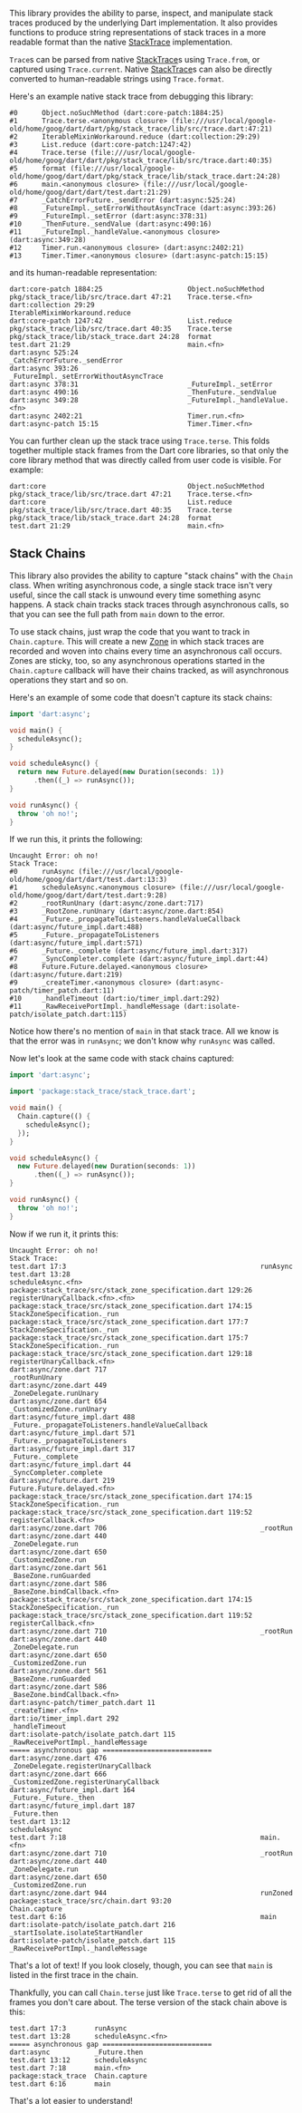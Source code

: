 This library provides the ability to parse, inspect, and manipulate stack traces
produced by the underlying Dart implementation. It also provides functions to
produce string representations of stack traces in a more readable format than
the native [StackTrace] implementation.

`Trace`s can be parsed from native [StackTrace]s using `Trace.from`, or captured
using `Trace.current`. Native [StackTrace]s can also be directly converted to
human-readable strings using `Trace.format`.

[StackTrace]: https://api.dartlang.org/stable/dart-core/StackTrace-class.html

Here's an example native stack trace from debugging this library:

    #0      Object.noSuchMethod (dart:core-patch:1884:25)
    #1      Trace.terse.<anonymous closure> (file:///usr/local/google-old/home/goog/dart/dart/pkg/stack_trace/lib/src/trace.dart:47:21)
    #2      IterableMixinWorkaround.reduce (dart:collection:29:29)
    #3      List.reduce (dart:core-patch:1247:42)
    #4      Trace.terse (file:///usr/local/google-old/home/goog/dart/dart/pkg/stack_trace/lib/src/trace.dart:40:35)
    #5      format (file:///usr/local/google-old/home/goog/dart/dart/pkg/stack_trace/lib/stack_trace.dart:24:28)
    #6      main.<anonymous closure> (file:///usr/local/google-old/home/goog/dart/dart/test.dart:21:29)
    #7      _CatchErrorFuture._sendError (dart:async:525:24)
    #8      _FutureImpl._setErrorWithoutAsyncTrace (dart:async:393:26)
    #9      _FutureImpl._setError (dart:async:378:31)
    #10     _ThenFuture._sendValue (dart:async:490:16)
    #11     _FutureImpl._handleValue.<anonymous closure> (dart:async:349:28)
    #12     Timer.run.<anonymous closure> (dart:async:2402:21)
    #13     Timer.Timer.<anonymous closure> (dart:async-patch:15:15)

and its human-readable representation:

    dart:core-patch 1884:25                     Object.noSuchMethod
    pkg/stack_trace/lib/src/trace.dart 47:21    Trace.terse.<fn>
    dart:collection 29:29                       IterableMixinWorkaround.reduce
    dart:core-patch 1247:42                     List.reduce
    pkg/stack_trace/lib/src/trace.dart 40:35    Trace.terse
    pkg/stack_trace/lib/stack_trace.dart 24:28  format
    test.dart 21:29                             main.<fn>
    dart:async 525:24                           _CatchErrorFuture._sendError
    dart:async 393:26                           _FutureImpl._setErrorWithoutAsyncTrace
    dart:async 378:31                           _FutureImpl._setError
    dart:async 490:16                           _ThenFuture._sendValue
    dart:async 349:28                           _FutureImpl._handleValue.<fn>
    dart:async 2402:21                          Timer.run.<fn>
    dart:async-patch 15:15                      Timer.Timer.<fn>

You can further clean up the stack trace using `Trace.terse`. This folds
together multiple stack frames from the Dart core libraries, so that only the
core library method that was directly called from user code is visible. For
example:

    dart:core                                   Object.noSuchMethod
    pkg/stack_trace/lib/src/trace.dart 47:21    Trace.terse.<fn>
    dart:core                                   List.reduce
    pkg/stack_trace/lib/src/trace.dart 40:35    Trace.terse
    pkg/stack_trace/lib/stack_trace.dart 24:28  format
    test.dart 21:29                             main.<fn>

## Stack Chains

This library also provides the ability to capture "stack chains" with the
`Chain` class. When writing asynchronous code, a single stack trace isn't very
useful, since the call stack is unwound every time something async happens. A
stack chain tracks stack traces through asynchronous calls, so that you can see
the full path from `main` down to the error.

To use stack chains, just wrap the code that you want to track in
`Chain.capture`. This will create a new [Zone][] in which stack traces are
recorded and woven into chains every time an asynchronous call occurs. Zones are
sticky, too, so any asynchronous operations started in the `Chain.capture`
callback will have their chains tracked, as will asynchronous operations they
start and so on.

Here's an example of some code that doesn't capture its stack chains:

```dart
import 'dart:async';

void main() {
  scheduleAsync();
}

void scheduleAsync() {
  return new Future.delayed(new Duration(seconds: 1))
      .then((_) => runAsync());
}

void runAsync() {
  throw 'oh no!';
}
```

If we run this, it prints the following:

    Uncaught Error: oh no!
    Stack Trace: 
    #0      runAsync (file:///usr/local/google-old/home/goog/dart/dart/test.dart:13:3)
    #1      scheduleAsync.<anonymous closure> (file:///usr/local/google-old/home/goog/dart/dart/test.dart:9:28)
    #2      _rootRunUnary (dart:async/zone.dart:717)
    #3      _RootZone.runUnary (dart:async/zone.dart:854)
    #4      _Future._propagateToListeners.handleValueCallback (dart:async/future_impl.dart:488)
    #5      _Future._propagateToListeners (dart:async/future_impl.dart:571)
    #6      _Future._complete (dart:async/future_impl.dart:317)
    #7      _SyncCompleter.complete (dart:async/future_impl.dart:44)
    #8      Future.Future.delayed.<anonymous closure> (dart:async/future.dart:219)
    #9      _createTimer.<anonymous closure> (dart:async-patch/timer_patch.dart:11)
    #10     _handleTimeout (dart:io/timer_impl.dart:292)
    #11     _RawReceivePortImpl._handleMessage (dart:isolate-patch/isolate_patch.dart:115)

Notice how there's no mention of `main` in that stack trace. All we know is that
the error was in `runAsync`; we don't know why `runAsync` was called.

Now let's look at the same code with stack chains captured:

```dart
import 'dart:async';

import 'package:stack_trace/stack_trace.dart';

void main() {
  Chain.capture(() {
    scheduleAsync();
  });
}

void scheduleAsync() {
  new Future.delayed(new Duration(seconds: 1))
      .then((_) => runAsync());
}

void runAsync() {
  throw 'oh no!';
}
```

Now if we run it, it prints this:

    Uncaught Error: oh no!
    Stack Trace: 
    test.dart 17:3                                                runAsync
    test.dart 13:28                                               scheduleAsync.<fn>
    package:stack_trace/src/stack_zone_specification.dart 129:26  registerUnaryCallback.<fn>.<fn>
    package:stack_trace/src/stack_zone_specification.dart 174:15  StackZoneSpecification._run
    package:stack_trace/src/stack_zone_specification.dart 177:7   StackZoneSpecification._run
    package:stack_trace/src/stack_zone_specification.dart 175:7   StackZoneSpecification._run
    package:stack_trace/src/stack_zone_specification.dart 129:18  registerUnaryCallback.<fn>
    dart:async/zone.dart 717                                      _rootRunUnary
    dart:async/zone.dart 449                                      _ZoneDelegate.runUnary
    dart:async/zone.dart 654                                      _CustomizedZone.runUnary
    dart:async/future_impl.dart 488                               _Future._propagateToListeners.handleValueCallback
    dart:async/future_impl.dart 571                               _Future._propagateToListeners
    dart:async/future_impl.dart 317                               _Future._complete
    dart:async/future_impl.dart 44                                _SyncCompleter.complete
    dart:async/future.dart 219                                    Future.Future.delayed.<fn>
    package:stack_trace/src/stack_zone_specification.dart 174:15  StackZoneSpecification._run
    package:stack_trace/src/stack_zone_specification.dart 119:52  registerCallback.<fn>
    dart:async/zone.dart 706                                      _rootRun
    dart:async/zone.dart 440                                      _ZoneDelegate.run
    dart:async/zone.dart 650                                      _CustomizedZone.run
    dart:async/zone.dart 561                                      _BaseZone.runGuarded
    dart:async/zone.dart 586                                      _BaseZone.bindCallback.<fn>
    package:stack_trace/src/stack_zone_specification.dart 174:15  StackZoneSpecification._run
    package:stack_trace/src/stack_zone_specification.dart 119:52  registerCallback.<fn>
    dart:async/zone.dart 710                                      _rootRun
    dart:async/zone.dart 440                                      _ZoneDelegate.run
    dart:async/zone.dart 650                                      _CustomizedZone.run
    dart:async/zone.dart 561                                      _BaseZone.runGuarded
    dart:async/zone.dart 586                                      _BaseZone.bindCallback.<fn>
    dart:async-patch/timer_patch.dart 11                          _createTimer.<fn>
    dart:io/timer_impl.dart 292                                   _handleTimeout
    dart:isolate-patch/isolate_patch.dart 115                     _RawReceivePortImpl._handleMessage
    ===== asynchronous gap ===========================
    dart:async/zone.dart 476                                      _ZoneDelegate.registerUnaryCallback
    dart:async/zone.dart 666                                      _CustomizedZone.registerUnaryCallback
    dart:async/future_impl.dart 164                               _Future._Future._then
    dart:async/future_impl.dart 187                               _Future.then
    test.dart 13:12                                               scheduleAsync
    test.dart 7:18                                                main.<fn>
    dart:async/zone.dart 710                                      _rootRun
    dart:async/zone.dart 440                                      _ZoneDelegate.run
    dart:async/zone.dart 650                                      _CustomizedZone.run
    dart:async/zone.dart 944                                      runZoned
    package:stack_trace/src/chain.dart 93:20                      Chain.capture
    test.dart 6:16                                                main
    dart:isolate-patch/isolate_patch.dart 216                     _startIsolate.isolateStartHandler
    dart:isolate-patch/isolate_patch.dart 115                     _RawReceivePortImpl._handleMessage

That's a lot of text! If you look closely, though, you can see that `main` is
listed in the first trace in the chain.

Thankfully, you can call `Chain.terse` just like `Trace.terse` to get rid of all
the frames you don't care about. The terse version of the stack chain above is
this:

    test.dart 17:3       runAsync
    test.dart 13:28      scheduleAsync.<fn>
    ===== asynchronous gap ===========================
    dart:async           _Future.then
    test.dart 13:12      scheduleAsync
    test.dart 7:18       main.<fn>
    package:stack_trace  Chain.capture
    test.dart 6:16       main

That's a lot easier to understand!

[Zone]: https://api.dartlang.org/stable/dart-async/Zone-class.html
